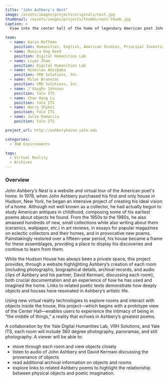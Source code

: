 ```yaml
---
title: "John Ashbery's Nest"
image: /assets/images/projects/originals/nest.jpg
thumbnail: /assets/images/projects/thumbs/nest-thumb.jpg
caption: >
  View into the center hall of the home of legendary American poet John Ashbery.

team:
  - name: Karin Roffman
    position: Humanities, English, American Studies, Principal Investigator
  - name: Monica Ong Reed
    position: Digital Humanities Lab
  - name: Liyan Zhao
    position: Digital Humanities Lab
  - name: Ninoslav Adzibaba
    position: VRH Solutions, Inc.
  - name: Milan Branezac
    position: VRH Solutions, Inc.
  - name: J'Vaughn Johnson
    position: Yale ITS
  - name: Chao Hang Lu
    position: Yale ITS
  - name: Harry Shyket
    position: Yale ITS
  - name: Julie Ramaccia
    position: Yale ITS

project_url: http://ashberyhouse.yale.edu

categories:
  - 360 Environments

tags:
  - Virtual Reality
  - Archives
---
```


### Overview

*John Ashbery’s Nest*  is a website and virtual tour of the American poet's home. In 1978, when John Ashbery purchased his first and only house in Hudson, New York, he began an intensive project of creating his ideal vision of a home. Although not well known as a collector, he had actually begun to study American antiques in childhood, composing some of his earliest poems about objects he found. From the 1950s to the 1980s, he also amassed hundreds of new, small collections while also writing about them (ceramics, wallpaper, etc.) in art reviews, in essays for popular magazines on eclectic collectors and their homes, and in provocative new poems. Painstakingly restored over a fifteen-year period, his house became a frame for these assemblages, providing a place to display his discoveries and continue to learn from them. 
 
While the Hudson House has always been a private space, this project provides, through a website highlighting Ashbery’s creation of each room (including photographs, biographical details, archival records, and audio clips of Ashbery and his partner, David Kermani, discussing each room), both crucial documentation and an experience of how he has used and imagined the home. Links to related poetic texts demonstrate how deeply objects and houses have resonated in Ashbery’s artistic life. 

Using new virtual reality technologies to explore rooms and interact with objects inside the house, this project—which begins with a prototype view of the Center Hall—enables users to experience the intimacy of being in “the middle of things,” a reality that echoes in Ashbery’s greatest poems.  

A collaboration by the Yale Digital Humanities Lab, VRH Solutions, and Yale ITS, each room will include 360 degree photography, panoramas, and still photography. A viewer will be able to:

* move through each room and view objects closely
* listen to audio of John Ashbery and David Kermani discussing the provenance of objects
* read additional archival information on objects and rooms
* explore links to related Ashbery poems to highlight the relationship between physical objects and poetic imagination.